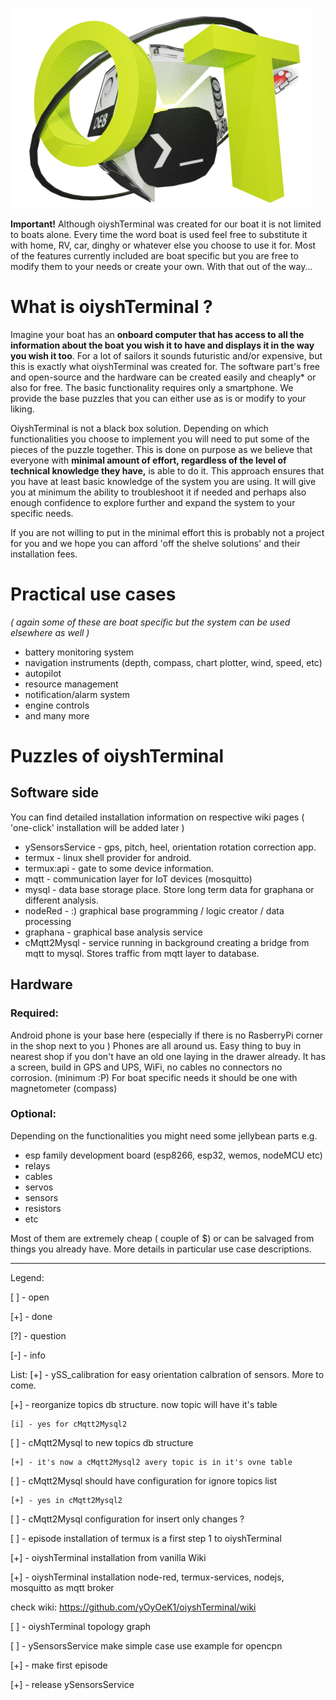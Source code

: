 ![Welcome in oiyshTerminal - Logo](https://github.com/yOyOeK1/oiyshTerminal/blob/main/ySS_calibration/images/otWorld1.png?raw=true)

**Important!** Although oiyshTerminal was created for our boat it is not limited to boats alone. Every time the word boat is used feel free to substitute it with home, RV, car, dinghy or whatever else you choose to use it for. Most of the features currently included are boat specific but you are free to modify them to your needs or create your own. With that out of the way...


# What is oiyshTerminal ?

Imagine your boat has an **onboard computer that has access to all the information about the boat you wish it to have and displays it in the way you wish it too**. For a lot of sailors it sounds futuristic and/or expensive, but this is exactly what oiyshTerminal was created for. The software part's free and open-source and the hardware can be created easily and cheaply* or also for free. The basic functionality requires only a smartphone. We provide the base puzzles that you can either use as is or modify to your liking. 

OiyshTerminal is not a black box solution. Depending on which functionalities you choose to implement you will need to put some of the pieces of the puzzle together. This is done on purpose as we believe that everyone with **minimal amount of effort, regardless of the level of technical knowledge they have,** is able to do it. This approach ensures that you have at least basic knowledge of the system you are using. It will give you at minimum the ability to troubleshoot it if needed and perhaps also enough confidence to explore further and expand the system to your specific needs.

If you are not willing to put in the minimal effort this is probably not a project for you and we hope you can afford 'off the shelve solutions' and their installation fees.


# Practical use cases 
_( again some of these are boat specific but the system can be used elsewhere as well )_

* battery monitoring system
* navigation instruments (depth, compass, chart plotter, wind, speed, etc)
* autopilot
* resource management
* notification/alarm system
* engine controls
* and many more

# Puzzles of oiyshTerminal

## Software side
You can find detailed installation information on respective wiki pages ( 'one-click' installation will be added later )
* ySensorsService - gps, pitch, heel, orientation rotation correction app.
* termux - linux shell provider for android.
* termux:api - gate to some device information.
* mqtt - communication layer for IoT devices (mosquitto)
* mysql - data base storage place. Store long term data for graphana or different analysis.
* nodeRed - :) graphical base programming / logic creator / data processing
* graphana - graphical base analysis service
* cMqtt2Mysql - service running in background creating a bridge from mqtt to mysql. Stores traffic from mqtt layer to database.
 
## Hardware 
### Required:
Android phone is your base here (especially if there is no RasberryPi corner in the shop next to you )
Phones are all around us. Easy thing to buy in nearest shop if you don't have an old one laying in the drawer already. 
It has a screen, build in GPS and UPS, WiFi, no cables no connectors no corrosion. (minimum :P) 
For boat specific needs it should be one with magnetometer (compass)

### Optional:
Depending on the functionalities you might need some jellybean parts e.g.
* esp family development board (esp8266, esp32, wemos, nodeMCU etc)
* relays
* cables 
* servos 
* sensors 
* resistors
* etc

Most of them are extremely cheap ( couple of $) or can be salvaged from things you already have. More details in particular use case descriptions.

***

Legend:

[ ] - open

[+] - done

[?] - question

[-] - info

List:
[+] - ySS_calibration for easy orientation calbration of sensors. More to come.


[+] - reorganize topics db structure. now topic will have it's table
	
	[i] - yes for cMqtt2Mysql2
	 
[ ] - cMqtt2Mysql to new topics db structure
	
	[+] - it's now a cMqtt2Mysql2 avery topic is in it's ovne table

[ ] - cMqtt2Mysql should have configuration for ignore topics list
	
	[+] - yes in cMqtt2Mysql2 
	
[ ] - cMqtt2Mysql configuration for insert only changes ?

[ ] - episode installation of termux is a first step 1 to oiyshTerminal

[+] - oiyshTerminal installation from vanilla Wiki

[+] - oiyshTerminal installation node-red, termux-services, nodejs, mosquitto as mqtt broker

check wiki: https://github.com/yOyOeK1/oiyshTerminal/wiki

[ ] - oiyshTerminal topology graph

[ ] - ySensorsService make simple case use example for opencpn

[+] - make first episode

[+] - release ySensorsService

